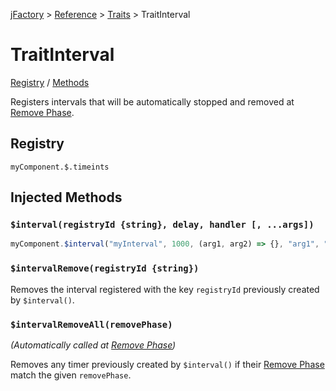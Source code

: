 [jFactory](../README.md) > [Reference](index.md) > [Traits](index.md#traits-component-features) > TraitInterval

# TraitInterval

[Registry](#registry) / [Methods](#injected-methods) 

Registers intervals that will be automatically stopped and removed at [Remove Phase](TraitService-Phases.md#remove-phase).

## Registry

`myComponent.$.timeints`

## Injected Methods

### `$interval(registryId {string}, delay, handler [, ...args])`  

```javascript
myComponent.$interval("myInterval", 1000, (arg1, arg2) => {}, "arg1", "arg2")
```

### `$intervalRemove(registryId {string})` 

Removes the interval registered with the key `registryId` previously created by `$interval()`.

### `$intervalRemoveAll(removePhase)` 

*(Automatically called at [Remove Phase](TraitService-Phases.md#remove-phase))*

Removes any timer previously created by `$interval()` if their [Remove Phase](TraitService-Phases.md#remove-phase) match the given `removePhase`.
